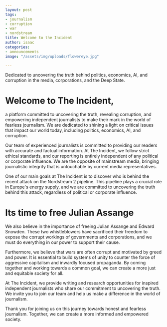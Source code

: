 ```yaml
---
layout: post
tags:
- journalism
- corruption
- war
- nordstream
title: Welcome to the Incident
author: isaac
categories:
- announcements
image: "/assets/img/uploads/flowereye.jpg"

---
```

Dedicated to uncovering the truth behind politics, economics, AI, and corruption in the media, corporations, and the Deep State.

# Welcome to The Incident,
a platform committed to uncovering the truth, revealing corruption, and empowering independent journalists to make their mark in the world of fearless journalism. We are dedicated to shining a light on critical issues that impact our world today, including politics, economics, AI, and corruption.

Our team of experienced journalists is committed to providing our readers with accurate and factual information. At The Incident, we follow strict ethical standards, and our reporting is entirely independent of any political or corporate influence. We are the opposite of mainstream media, bringing journalistic integrity that is untouchable by current media representatives.

One of our main goals at The Incident is to discover who is behind the recent attack on the Nordstream 2 pipeline. This pipeline plays a crucial role in Europe's energy supply, and we are committed to uncovering the truth behind this attack, regardless of political or corporate influence.

# Its time to free Julian Assange

We also believe in the importance of freeing Julian Assange and Edward Snowden. These two whistleblowers have sacrificed their freedom to expose the corrupt workings of governments and corporations, and we must do everything in our power to support their cause.

Furthermore, we believe that wars are often corrupt and motivated by greed and power. It is essential to build systems of unity to counter the force of aggressive capitalism and inwardly focused propaganda. By coming together and working towards a common goal, we can create a more just and equitable society for all.

At The Incident, we provide writing and research opportunities for inspired independent journalists who share our commitment to uncovering the truth. We invite you to join our team and help us make a difference in the world of journalism.

Thank you for joining us on this journey towards honest and fearless journalism. Together, we can create a more informed and empowered society.
